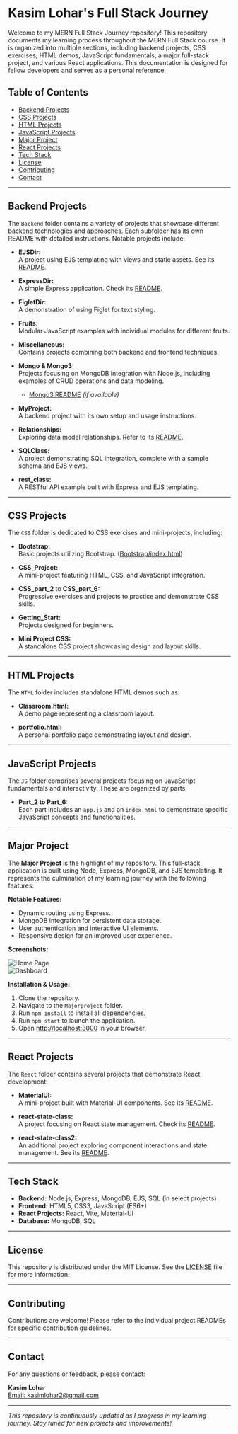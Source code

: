 # Kasim Lohar's Full Stack Journey

Welcome to my MERN Full Stack Journey repository! This repository documents my learning process throughout the MERN Full Stack course. It is organized into multiple sections, including backend projects, CSS exercises, HTML demos, JavaScript fundamentals, a major full-stack project, and various React applications. This documentation is designed for fellow developers and serves as a personal reference.

## Table of Contents
- [Backend Projects](#backend-projects)
- [CSS Projects](#css-projects)
- [HTML Projects](#html-projects)
- [JavaScript Projects](#javascript-projects)
- [Major Project](#major-project)
- [React Projects](#react-projects)
- [Tech Stack](#tech-stack)
- [License](#license)
- [Contributing](#contributing)
- [Contact](#contact)

---

## Backend Projects

The `Backend` folder contains a variety of projects that showcase different backend technologies and approaches. Each subfolder has its own README with detailed instructions. Notable projects include:

- **EJSDir:**  
  A project using EJS templating with views and static assets. See its [README](./Backend/EJSDir/README.md).

- **ExpressDir:**  
  A simple Express application. Check its [README](./Backend/ExpressDir/README.md).

- **FigletDir:**  
  A demonstration of using Figlet for text styling.

- **Fruits:**  
  Modular JavaScript examples with individual modules for different fruits.

- **Miscellaneous:**  
  Contains projects combining both backend and frontend techniques.

- **Mongo & Mongo3:**  
  Projects focusing on MongoDB integration with Node.js, including examples of CRUD operations and data modeling.  
  - [Mongo3 README](./Backend/Mongo3/README.md) *(if available)*

- **MyProject:**  
  A backend project with its own setup and usage instructions.

- **Relationships:**  
  Exploring data model relationships. Refer to its [README](./Backend/Relationships/README.md).

- **SQLClass:**  
  A project demonstrating SQL integration, complete with a sample schema and EJS views.

- **rest_class:**  
  A RESTful API example built with Express and EJS templating.

---

## CSS Projects

The `CSS` folder is dedicated to CSS exercises and mini-projects, including:

- **Bootstrap:**  
  Basic projects utilizing Bootstrap. ([Bootstrap/index.html](./CSS/Bootstrap/index.html))

- **CSS_Project:**  
  A mini-project featuring HTML, CSS, and JavaScript integration.

- **CSS_part_2** to **CSS_part_6:**  
  Progressive exercises and projects to practice and demonstrate CSS skills.

- **Getting_Start:**  
  Projects designed for beginners.

- **Mini Project CSS:**  
  A standalone CSS project showcasing design and layout skills.

---

## HTML Projects

The `HTML` folder includes standalone HTML demos such as:

- **Classroom.html:**  
  A demo page representing a classroom layout.

- **portfolio.html:**  
  A personal portfolio page demonstrating layout and design.

---

## JavaScript Projects

The `JS` folder comprises several projects focusing on JavaScript fundamentals and interactivity. These are organized by parts:

- **Part_2 to Part_6:**  
  Each part includes an `app.js` and an `index.html` to demonstrate specific JavaScript concepts and functionalities.

---

## Major Project

The **Major Project** is the highlight of my repository. This full-stack application is built using Node, Express, MongoDB, and EJS templating. It represents the culmination of my learning journey with the following features:

**Notable Features:**
- Dynamic routing using Express.
- MongoDB integration for persistent data storage.
- User authentication and interactive UI elements.
- Responsive design for an improved user experience.

**Screenshots:**

![Home Page](./Majorproject/screenshots/home.png)  
![Dashboard](./Majorproject/screenshots/dashboard.png)

**Installation & Usage:**
1. Clone the repository.
2. Navigate to the `Majorproject` folder.
3. Run `npm install` to install all dependencies.
4. Run `npm start` to launch the application.
5. Open [http://localhost:3000](http://localhost:3000) in your browser.

---

## React Projects

The `React` folder contains several projects that demonstrate React development:

- **MaterialUI:**  
  A mini-project built with Material-UI components. See its [README](./React/MaterialUI/mini-project-react/README.md).

- **react-state-class:**  
  A project focusing on React state management. Check its [README](./React/react-state-class/README.md).

- **react-state-class2:**  
  An additional project exploring component interactions and state management. See its [README](./React/react-state-class2/README.md).

---

## Tech Stack

- **Backend:** Node.js, Express, MongoDB, EJS, SQL (in select projects)
- **Frontend:** HTML5, CSS3, JavaScript (ES6+)
- **React Projects:** React, Vite, Material-UI
- **Database:** MongoDB, SQL

---

## License

This repository is distributed under the MIT License. See the [LICENSE](LICENSE) file for more information.

---

## Contributing

Contributions are welcome! Please refer to the individual project READMEs for specific contribution guidelines.

---

## Contact

For any questions or feedback, please contact:

**Kasim Lohar**  
[Email: kasimlohar2@gmail.com](mailto:kasimlohar2@gmail.com)

---

*This repository is continuously updated as I progress in my learning journey. Stay tuned for new projects and improvements!*
